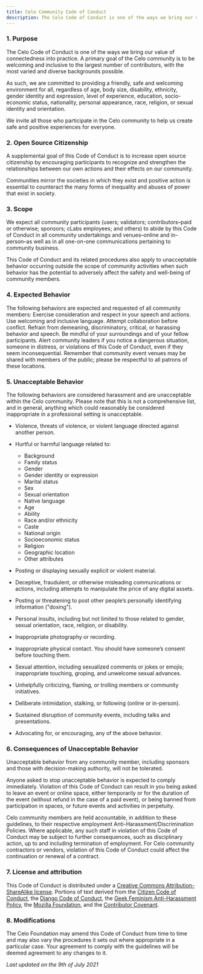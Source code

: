 ```yaml
---
title: Celo Community Code of Conduct
description: The Celo Code of Conduct is one of the ways we bring our value of connectedness into practice.
---
```


### 1. Purpose
The Celo Code of Conduct is one of the ways we bring our value of connectedness into practice. A primary goal of the Celo community is to be welcoming and inclusive to the largest number of contributors, with the most varied and diverse backgrounds possible.

As such, we are committed to providing a friendly, safe and welcoming environment for all, regardless of age, body size, disability, ethnicity, gender identity and expression, level of experience, education, socio-economic status, nationality, personal appearance, race, religion, or sexual identity and orientation.

We invite all those who participate in the Celo community to help us create safe and positive experiences for everyone.

### 2. Open Source Citizenship
A supplemental goal of this Code of Conduct is to increase open source citizenship by encouraging participants to recognize and strengthen the relationships between our own actions and their effects on our community.

Communities mirror the societies in which they exist and positive action is essential to counteract the many forms of inequality and abuses of power that exist in society.

### 3. Scope
We expect all community participants (users; validators; contributors–paid or otherwise; sponsors; cLabs employees; and others) to abide by this Code of Conduct in all community undertakings and venues–online and in-person–as well as in all one-on-one communications pertaining to community business.

This Code of Conduct and its related procedures also apply to unacceptable behavior occurring outside the scope of community activities when such behavior has the potential to adversely affect the safety and well-being of community members.

### 4. Expected Behavior
The following behaviors are expected and requested of all community members:
Exercise consideration and respect in your speech and actions. Use welcoming and inclusive language.
Attempt collaboration before conflict.
Refrain from demeaning, discriminatory, critical, or harassing behavior and speech.
Be mindful of your surroundings and of your fellow participants. Alert community leaders if you notice a dangerous situation, someone in distress, or violations of this Code of Conduct, even if they seem inconsequential.
Remember that community event venues may be shared with members of the public; please be respectful to all patrons of these locations.

### 5. Unacceptable Behavior
The following behaviors are considered harassment and are unacceptable within the Celo community. Please note that this is not a comprehensive list, and in general, anything which could reasonably be considered inappropriate in a professional setting is unacceptable.

* Violence, threats of violence, or violent language directed against another person.
* Hurtful or harmful language related to:

  * Background
  * Family status
  * Gender
  * Gender identity or expression
  * Marital status
  * Sex
  * Sexual orientation
  * Native language
  * Age
  * Ability
  * Race and/or ethnicity
  * Caste
  * National origin
  * Socioeconomic status
  * Religion
  * Geographic location
  * Other attributes

* Posting or displaying sexually explicit or violent material.
* Deceptive, fraudulent, or otherwise misleading communications or actions, including attempts to manipulate the price of any digital assets.
* Posting or threatening to post other people’s personally identifying information ("doxing").
* Personal insults, including but not limited to those related to gender, sexual orientation, race, religion, or disability.
* Inappropriate photography or recording.
* Inappropriate physical contact. You should have someone’s consent before touching them.
* Sexual attention, including sexualized comments or jokes or emojis; inappropriate touching, groping, and unwelcome sexual advances.
* Unhelpfully criticizing, flaming, or trolling members or community initiatives.
* Deliberate intimidation, stalking, or following (online or in-person).
* Sustained disruption of community events, including talks and presentations.
* Advocating for, or encouraging, any of the above behavior.

### 6. Consequences of Unacceptable Behavior
Unacceptable behavior from any community member, including sponsors and those with decision-making authority, will not be tolerated.

Anyone asked to stop unacceptable behavior is expected to comply immediately. Violation of this Code of Conduct can result in you being asked to leave an event or online space, either temporarily or for the duration of the event (without refund in the case of a paid event), or being banned from participation in spaces, or future events and activities in perpetuity.

Celo community members are held accountable, in addition to these guidelines, to their respective employment Anti-Harassment/Discrimination Policies. Where applicable, any such staff in violation of this Code of Conduct may be subject to further consequences, such as disciplinary action, up to and including termination of employment. For Celo community contractors or vendors, violation of this Code of Conduct could affect the continuation or renewal of a contract.
### 7. License and attribution
This Code of Conduct is distributed under a [Creative Commons Attribution-ShareAlike license](https://creativecommons.org/licenses/by-sa/3.0/). Portions of text derived from the [Citizen Code of Conduct](https://github.com/stumpsyn/policies/blob/master/citizen_code_of_conduct.md ), the [Django Code of Conduct](https://www.djangoproject.com/conduct/), the [Geek Feminism Anti-Harassment Policy](http://geekfeminism.wikia.com/wiki/Community_anti-harassment), the [Mozilla Foundation](https://www.mozilla.org/en-US/about/governance/policies/participation/#note-1), and the [Contributor Covenant](https://www.contributor-covenant.org/version/1/4/code-of-conduct.html).

### 8. Modifications

The Celo Foundation may amend this Code of Conduct from time to time and may also vary the procedures it sets out where appropriate in a particular case. Your agreement to comply with the guidelines will be deemed agreement to any changes to it.

*Last updated on the 9th of July 2021*

